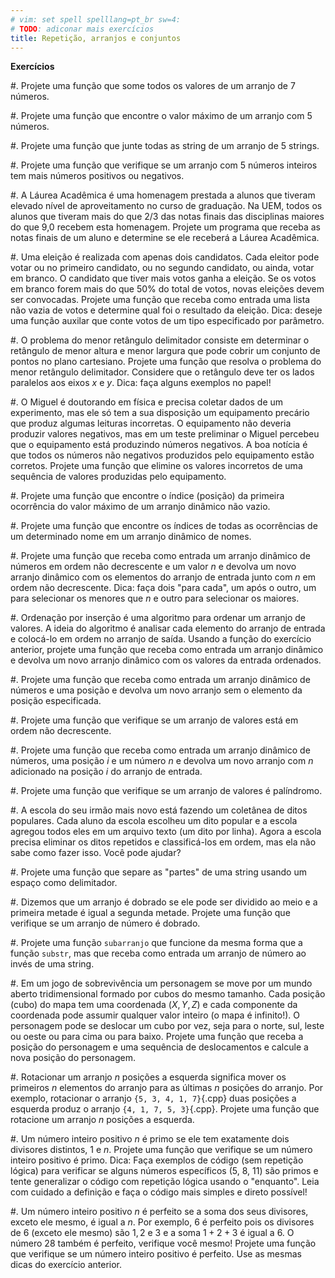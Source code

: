```yaml
---
# vim: set spell spelllang=pt_br sw=4:
# TODO: adiconar mais exercícios
title: Repetição, arranjos e conjuntos
---
```



**Exercícios**

#. Projete uma função que some todos os valores de um arranjo de 7 números.

#. Projete uma função que encontre o valor máximo de um arranjo com 5 números.

#. Projete uma função que junte todas as string de um arranjo de 5 strings.

#. Projete uma função que verifique se um arranjo com 5 números inteiros tem mais números positivos ou negativos.

#. A Láurea Acadêmica é uma homenagem prestada a alunos que tiveram elevado nível de aproveitamento no curso de graduação. Na UEM, todos os alunos que tiveram mais do que 2/3 das notas finais das disciplinas maiores do que 9,0 recebem esta homenagem. Projete um programa que receba as notas finais de um aluno e determine se ele receberá a Láurea Acadêmica.

#. Uma eleição é realizada com apenas dois candidatos. Cada eleitor pode votar ou no primeiro candidato, ou no segundo candidato, ou ainda, votar em branco. O candidato que tiver mais votos ganha a eleição. Se os votos em branco forem mais do que 50% do total de votos, novas eleições devem ser convocadas. Projete uma função que receba como entrada uma lista não vazia de votos e determine qual foi o resultado da eleição. Dica: deseje uma função auxilar que conte votos de um tipo especificado por parâmetro.

#. O problema do menor retângulo delimitador consiste em determinar o retângulo de menor altura e menor largura que pode cobrir um conjunto de pontos no plano cartesiano. Projete uma função que resolva o problema do menor retângulo delimitador. Considere que o retângulo deve ter os lados paralelos aos eixos $x$ e $y$. Dica: faça alguns exemplos no papel!

#. O Miguel é doutorando em física e precisa coletar dados de um experimento, mas ele só tem a sua disposição um equipamento precário que produz algumas leituras incorretas. O equipamento não deveria produzir valores negativos, mas em um teste preliminar o Miguel percebeu que o equipamento está produzindo números negativos. A boa notícia é que todos os números não negativos produzidos pelo equipamento estão corretos. Projete uma função que elimine os valores incorretos de uma sequência de valores produzidas pelo equipamento.

#. Projete uma função que encontre o índice (posição) da primeira ocorrência do valor máximo de um arranjo dinâmico não vazio.

#. Projete uma função que encontre os índices de todas as ocorrências de um determinado nome em um arranjo dinâmico de nomes.

#. Projete uma função que receba como entrada um arranjo dinâmico de números em ordem não decrescente e um valor $n$ e devolva um novo arranjo dinâmico com os elementos do arranjo de entrada junto com $n$ em ordem não decrescente. Dica: faça dois "para cada", um após o outro, um para selecionar os menores que $n$ e outro para selecionar os maiores.

#. Ordenação por inserção é uma algoritmo para ordenar um arranjo de valores. A ideia do algoritmo é analisar cada elemento do arranjo de entrada e colocá-lo em ordem no arranjo de saída. Usando a função do exercício anterior, projete uma função que receba como entrada um arranjo dinâmico e devolva um novo arranjo dinâmico com os valores da entrada ordenados.

#. Projete uma função que receba como entrada um arranjo dinâmico de números e uma posição e devolva um novo arranjo sem o elemento da posição especificada.

#. Projete uma função que verifique se um arranjo de valores está em ordem não decrescente.

#. Projete uma função que receba como entrada um arranjo dinâmico de números, uma posição $i$ e um número $n$ e devolva um novo arranjo com $n$ adicionado na posição $i$ do arranjo de entrada.

#. Projete uma função que verifique se um arranjo de valores é palíndromo.

#. A escola do seu irmão mais novo está fazendo um coletânea de ditos populares. Cada aluno da escola escolheu um dito popular e a escola agregou todos eles em um arquivo texto (um dito por linha). Agora a escola precisa eliminar os ditos repetidos e classificá-los em ordem, mas ela não sabe como fazer isso. Você pode ajudar?

#. Projete uma função que separe as "partes" de uma string usando um espaço como delimitador.

#. Dizemos que um arranjo é dobrado se ele pode ser dividido ao meio e a primeira metade é igual a segunda metade. Projete uma função que verifique se um arranjo de número é dobrado.

#. Projete uma função `subarranjo` que funcione da mesma forma que a função `substr`, mas que receba como entrada um arranjo de número ao invés de uma string.

#. Em um jogo de sobrevivência um personagem se move por um mundo aberto tridimensional formado por cubos do mesmo tamanho. Cada posição (cubo) do mapa tem uma coordenada $(X, Y, Z)$ e cada componente da coordenada pode assumir qualquer valor inteiro (o mapa é infinito!). O personagem pode se deslocar um cubo por vez, seja para o norte, sul, leste ou oeste ou para cima ou para baixo. Projete uma função que receba a posição do personagem e uma sequência de deslocamentos e calcule a nova posição do personagem.

#. Rotacionar um arranjo $n$ posições a esquerda significa mover os primeiros $n$ elementos do arranjo para as últimas $n$ posições do arranjo. Por exemplo, rotacionar o arranjo `{5, 3, 4, 1, 7}`{.cpp} duas posições a esquerda produz o arranjo `{4, 1, 7, 5, 3}`{.cpp}. Projete uma função que rotacione um arranjo $n$ posições a esquerda.

#. Um número inteiro positivo $n$ é primo se ele tem exatamente dois divisores distintos, $1$ e $n$. Projete uma função que verifique se um número inteiro positivo é primo. Dica: Faça exemplos de código (sem repetição lógica) para verificar se alguns números específicos ($5$, $8$, $11$) são primos e tente generalizar o código com repetição lógica usando o "enquanto". Leia com cuidado a definição e faça o código mais simples e direto possível!

#. Um número inteiro positivo $n$ é perfeito se a soma dos seus divisores, exceto ele mesmo, é igual a $n$. Por exemplo, $6$ é perfeito pois os divisores de $6$ (exceto ele mesmo) são $1, 2$ e $3$ e a soma $1 + 2 + 3$ é igual a $6$. O número $28$ também é perfeito, verifique você mesmo! Projete uma função que verifique se um número inteiro positivo é perfeito. Use as mesmas dicas do exercício anterior.

<!--
#. Você acaba de ser contratado por um empresa que está desenvolvendo um sistema de gerenciamento de campeonatos amadores de futebol. A sua primeira tarefa é projetar uma função que calcule o saldo de gols de um time a partir dos resultados das partitas que ele jogou. O saldo de gols é a diferente entre os gols que o time fez e os gols que o time sofreu. Por exemplo, se os resultados para um determinado time foram $3 \times 1$, $0 \times 1$ e $5 \times 2$, onde o primeiro número são os gols feitos e o segundo os gols sofridos, então o saldo de gols é $4$.

#. O Pedro está com dificuldades em gerenciar os seus gastos e por isso fez uma acordo consigo mesmo: toda vez que a conta ficar negativa, ele fará uma doação de 10 reais para um entidade social. Ele tem anotado o saldo inicial da sua conta, e todos os gastos e recebimentos que teve em um período, os gastos com valores negativos e os recebimentos com valores positivos, agora ele precisa da sua ajuda para calcular quanto deve doar. Projete uma função para resolver o problema do Pedro.
-->
